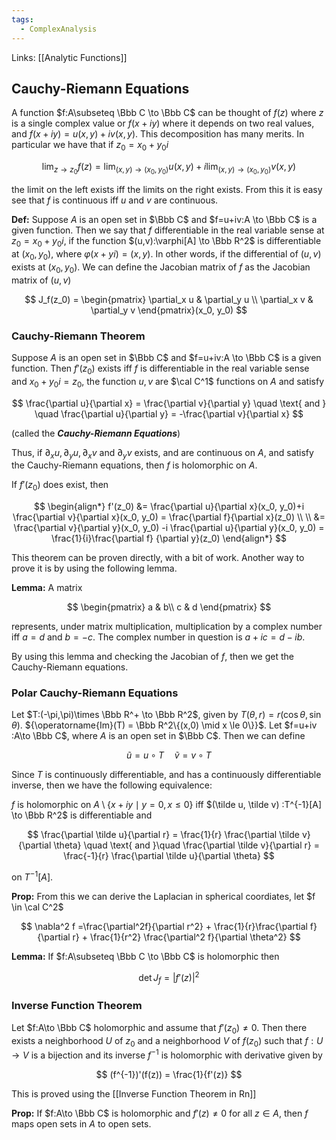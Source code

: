 ```yaml
---
tags:
  - ComplexAnalysis
---
```

Links: [[Analytic Functions]]

## Cauchy-Riemann Equations

A function $f:A\subseteq \Bbb C \to \Bbb C$ can be thought of $f(z)$ where $z$ is a single complex value or $f(x+iy)$ where it depends on two real values, and $f(x+iy) = u(x,y) +iv(x,y)$. This decomposition has many merits. In particular we have that if $z_0 = x_0 +y_0 i$

$$ \lim_{z\to z_0}f(z) = \lim_{(x, y) \to (x_0, y_0)} u(x,y) + i \lim_{(x, y) \to (x_0, y_0)} v(x,y) $$

the limit on the left exists iff the limits on the right exists. From this it is easy see that $f$ is continuous iff $u$ and $v$ are continuous.

********Def:******** Suppose $A$ is an open set in $\Bbb C$ and $f=u+iv:A \to \Bbb C$ is a given function. Then we say that $f$ differentiable in the real variable sense at $z_0 = x_0 +y_0i$, if the function $(u,v):\varphi[A] \to \Bbb R^2$ is differentiable at $(x_0, y_0)$, where $\varphi(x+yi) =(x,y)$. In other words, if the differential of $(u,v)$ exists at $(x_0, y_0)$. We can define the Jacobian matrix of $f$ as the Jacobian matrix of $(u,v)$

$$ J_f(z_0) = \begin{pmatrix} \partial_x u & \partial_y u \\ \partial_x v & \partial_y v \end{pmatrix}(x_0, y_0) $$

### Cauchy-Riemann Theorem

Suppose $A$ is an open set in $\Bbb C$ and $f=u+iv:A \to \Bbb C$ is a given function. Then $f'(z_0)$ exists iff $f$ is differentiable in the real variable sense and $x_0 +y_0i = z_0$, the function $u, v$ are $\cal C^1$ functions on $A$ and satisfy

$$ \frac{\partial u}{\partial x} = \frac{\partial v}{\partial y} \quad \text{ and } \quad \frac{\partial u}{\partial y} = -\frac{\partial v}{\partial x} $$

(called the _******Cauchy-Riemann Equations******_)

Thus, if $\partial_x u,\partial_y u, \partial_x v$ and $\partial_y v$ exists, and are continuous on $A$, and satisfy the Cauchy-Riemann equations, then $f$ is holomorphic on $A$.

If $f'(z_0)$ does exist, then

$$ \begin{align*} f'(z_0) &= \frac{\partial u}{\partial x}(x_0, y_0)+i \frac{\partial v}{\partial x}(x_0, y_0) = \frac{\partial f}{\partial x}(z_0) \\ \\ &= \frac{\partial v}{\partial y}(x_0, y_0) -i \frac{\partial u}{\partial y}(x_0, y_0) = \frac{1}{i}\frac{\partial f} {\partial y}(z_0) \end{align*} $$

This theorem can be proven directly, with a bit of work. Another way to prove it is by using the following lemma.

**************Lemma:************** A matrix

$$ \begin{pmatrix} a & b\\ c & d \end{pmatrix} $$

represents, under matrix multiplication, multiplication by a complex number iff $a=d$ and ${b=-c}$. The complex number in question is $a+ic = d-ib$.

By using this lemma and checking the Jacobian of $f$, then we get the Cauchy-Riemann equations.

### Polar Cauchy-Riemann Equations

Let $T:(-\pi,\pi)\times \Bbb R^+ \to \Bbb R^2$, given by $T(\theta, r) = r(\cos \theta, \sin\theta)$. ${\operatorname{Im}(T) = \Bbb R^2\{(x,0) \mid x \le 0\}}$. Let $f=u+iv :A\to \Bbb C$, where $A$ is an open set in $\Bbb C$. Then we can define

$$ \tilde u = u \circ T \quad \tilde v = v \circ T $$

Since $T$ is continuously differentiable, and has a continuously differentiable inverse, then we have the following equivalence:

$f$ is holomorphic on $A\setminus \{x+iy \mid y= 0, x \le 0\}$ iff $(\tilde u, \tilde v) :T^{-1}[A] \to \Bbb R^2$ is differentiable and

$$ \frac{\partial \tilde u}{\partial r} = \frac{1}{r} \frac{\partial \tilde v}{\partial \theta} \quad \text{ and }\quad \frac{\partial \tilde v}{\partial r} = \frac{-1}{r} \frac{\partial \tilde u}{\partial \theta} $$

on $T^{-1}[A]$.

******Prop:****** From this we can derive the Laplacian in spherical coordiates, let $f \in \cal C^2$

$$ \nabla^2 f =\frac{\partial^2f}{\partial r^2} + \frac{1}{r}\frac{\partial f}{\partial r} + \frac{1}{r^2} \frac{\partial^2 f}{\partial \theta^2} $$

**************Lemma:************** If $f:A\subseteq \Bbb C \to \Bbb C$ is holomorphic then

$$ \det J_f = |f'(z)|^2 $$
### Inverse Function Theorem

Let $f:A\to \Bbb C$ holomorphic and assume that $f'(z_0) \ne0$. Then there exists a neighborhood $U$ of $z_0$ and a neighborhood $V$ of $f(z_0)$ such that $f:U\to V$ is a bijection and its inverse $f^{-1}$ is holomorphic with derivative given by

$$ (f^{-1})'(f(z)) = \frac{1}{f'(z)} $$

This is proved using the [[Inverse Function Theorem in Rn]]

**********Prop:********** If $f:A\to \Bbb C$ is holomorphic and $f'(z) \ne0$ for all $z \in A$, then $f$ maps open sets in $A$ to open sets.